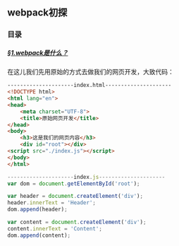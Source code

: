 ## webpack初探

### 目录

##### &sect;[1.webpack是什么？](#what-webpack)

在这儿我们先用原始的方式去做我们的网页开发，大致代码：

```html
---------------------index.html---------------------
<!DOCTYPE html>
<html lang="en">
<head>
    <meta charset="UTF-8">
    <title>原始网页开发</title>
</head>
<body>
    <h3>这是我们的网页内容</h3>
    <div id="root"></div>
<script src="./index.js"></script>
</body>
</html>
```



```javascript
---------------------index.js---------------------
var dom = document.getElementById('root');

var header = document.createElement('div');
header.innerText = 'Header';
dom.append(header);

var content = document.createElement('div');
content.innerText = 'Content';
dom.append(content);
```

